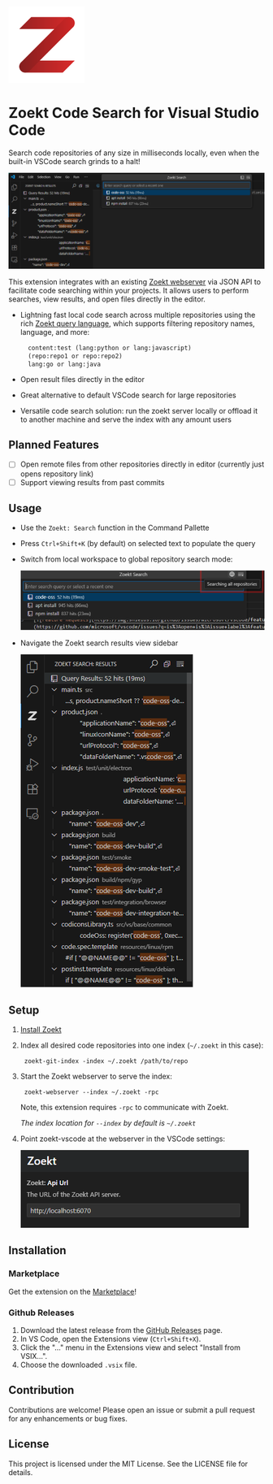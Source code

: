 <img src="media/icons/zoekt-icon.png" width="150">

# Zoekt Code Search for Visual Studio Code

Search code repositories of any size in milliseconds locally, even when the built-in VSCode search grinds to a halt!

![Zoekt VSCode Extension](media/screenshots/sidebar-and-query.png)


This extension integrates with an existing [Zoekt webserver](https://github.com/sourcegraph/zoekt/tree/main?tab=readme-ov-file#indexing-a-local-git-repo) via JSON API to facilitate code searching within your projects. It allows users to perform searches, view results, and open files directly in the editor.

- Lightning fast local code search across multiple repositories using the rich [Zoekt query language](https://github.com/sourcegraph/zoekt/blob/main/doc/query_syntax.md), which supports filtering repository names, language, and more:

        content:test (lang:python or lang:javascript)
        (repo:repo1 or repo:repo2)
        lang:go or lang:java

- Open result files directly in the editor
- Great alternative to default VSCode search for large repositories
- Versatile code search solution: run the zoekt server locally or offload it to another machine and serve the index with any amount users

## Planned Features

- [ ] Open remote files from other repositories directly in editor (currently just opens repository link)
- [ ] Support viewing results from past commits

## Usage

- Use the `Zoekt: Search` function in the Command Pallette
- Press `Ctrl+Shift+K` (by default) on selected text to populate the query

- Switch from local workspace to global repository search mode:

    ![Zoekt search all repositories](media/screenshots/query-search-all.png)

- Navigate the Zoekt search results view sidebar

    ![Zoekt results](media/screenshots/sidebar.png)

## Setup

1. [Install Zoekt](https://github.com/sourcegraph/zoekt/tree/main?tab=readme-ov-file#installation)
2. Index all desired code repositories into one index (`~/.zoekt` in this case):

        zoekt-git-index -index ~/.zoekt /path/to/repo

3. Start the Zoekt webserver to serve the index:

        zoekt-webserver --index ~/.zoekt -rpc

   Note, this extension requires `-rpc` to communicate with Zoekt.

    _The index location for `--index` by default is `~/.zoekt`_

4. Point zoekt-vscode at the webserver in the VSCode settings:

    ![Zoekt VSCode Extension Settings](media/screenshots/zoekt-settings.png)

## Installation

### Marketplace

Get the extension on the [Marketplace](https://marketplace.visualstudio.com/items?itemName=H3mul.zoekt-vscode)!

### Github Releases

1.  Download the latest release from the [GitHub Releases](https://github.com/h3mul/zoekt-vscode/releases) page.
2.  In VS Code, open the Extensions view (`Ctrl+Shift+X`).
3.  Click the "..." menu in the Extensions view and select "Install from VSIX...".
4.  Choose the downloaded `.vsix` file.

## Contribution
Contributions are welcome! Please open an issue or submit a pull request for any enhancements or bug fixes.

## License
This project is licensed under the MIT License. See the LICENSE file for details.